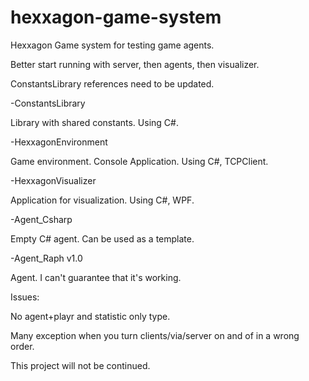 # hexxagon-game-system
Hexxagon Game system for testing game agents.


Better start running with server, then agents, then visualizer.

ConstantsLibrary references need to be updated.


-ConstantsLibrary

Library with shared constants. Using C#.

-HexxagonEnvironment 

Game environment. Console Application. Using C#, TCPClient.

-HexxagonVisualizer

Application for visualization. Using C#, WPF.

-Agent_Csharp

Empty C# agent. Can be used as a template.

-Agent_Raph v1.0

Agent. I can't guarantee that it's working.


Issues:

No agent+playr and statistic only type.

Many exception when you turn clients/via/server on and of in a wrong order.


This project will not be continued.
